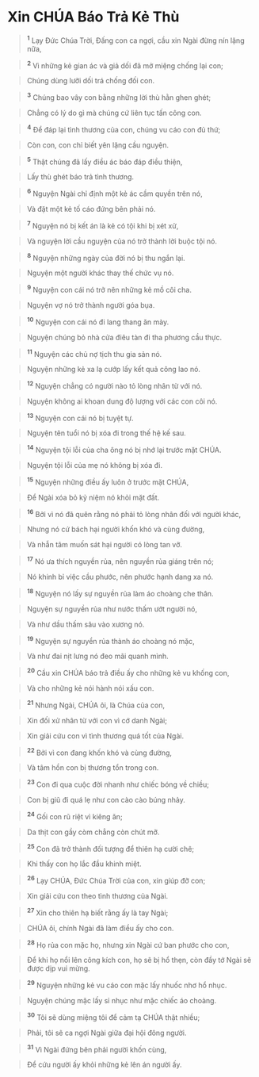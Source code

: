 

# Xin CHÚA Báo Trả Kẻ Thù

> <sup><b>1</b></sup> Lạy Đức Chúa Trời, Đấng con ca ngợi, cầu xin Ngài đừng nín lặng nữa,
>


> <sup><b>2</b></sup> Vì những kẻ gian ác và giả dối đã mở miệng chống lại con;
>


> Chúng dùng lưỡi dối trá chống đối con.
>


> <sup><b>3</b></sup> Chúng bao vây con bằng những lời thù hằn ghen ghét;
>


> Chẳng có lý do gì mà chúng cứ liên tục tấn công con.
>


> <sup><b>4</b></sup> Để đáp lại tình thương của con, chúng vu cáo con đủ thứ;
>


> Còn con, con chỉ biết yên lặng cầu nguyện.
>


> <sup><b>5</b></sup> Thật chúng đã lấy điều ác báo đáp điều thiện,
>


> Lấy thù ghét báo trả tình thương.
>


> <sup><b>6</b></sup> Nguyện Ngài chỉ định một kẻ ác cầm quyền trên nó,
>


> Và đặt một kẻ tố cáo đứng bên phải nó.
>


> <sup><b>7</b></sup> Nguyện nó bị kết án là kẻ có tội khi bị xét xử,
>


> Và nguyện lời cầu nguyện của nó trở thành lời buộc tội nó.
>


> <sup><b>8</b></sup> Nguyện những ngày của đời nó bị thu ngắn lại.
>


> Nguyện một người khác thay thế chức vụ nó.
>


> <sup><b>9</b></sup> Nguyện con cái nó trở nên những kẻ mồ côi cha.
>


> Nguyện vợ nó trở thành người góa bụa.
>


> <sup><b>10</b></sup> Nguyện con cái nó đi lang thang ăn mày.
>


> Nguyện chúng bỏ nhà cửa điêu tàn đi tha phương cầu thực.
>


> <sup><b>11</b></sup> Nguyện các chủ nợ tịch thu gia sản nó.
>


> Nguyện những kẻ xa lạ cướp lấy kết quả công lao nó.
>


> <sup><b>12</b></sup> Nguyện chẳng có người nào tỏ lòng nhân từ với nó.
>


> Nguyện không ai khoan dung độ lượng với các con côi nó.
>


> <sup><b>13</b></sup> Nguyện con cái nó bị tuyệt tự.
>


> Nguyện tên tuổi nó bị xóa đi trong thế hệ kế sau.
>


> <sup><b>14</b></sup> Nguyện tội lỗi của cha ông nó bị nhớ lại trước mặt CHÚA.
>


> Nguyện tội lỗi của mẹ nó không bị xóa đi.
>


> <sup><b>15</b></sup> Nguyện những điều ấy luôn ở trước mặt CHÚA,
>


> Để Ngài xóa bỏ kỷ niệm nó khỏi mặt đất.
>


> <sup><b>16</b></sup> Bởi vì nó đã quên rằng nó phải tỏ lòng nhân đối với người khác,
>


> Nhưng nó cứ bách hại người khốn khó và cùng đường,
>


> Và nhẫn tâm muốn sát hại người có lòng tan vỡ.
>


> <sup><b>17</b></sup> Nó ưa thích nguyền rủa, nên nguyền rủa giáng trên nó;
>


> Nó khinh bỉ việc cầu phước, nên phước hạnh dang xa nó.
>


> <sup><b>18</b></sup> Nguyện nó lấy sự nguyền rủa làm áo choàng che thân.
>


> Nguyện sự nguyền rủa như nước thấm ướt người nó,
>


> Và như dầu thấm sâu vào xương nó.
>


> <sup><b>19</b></sup> Nguyện sự nguyền rủa thành áo choàng nó mặc,
>


> Và như đai nịt lưng nó đeo mãi quanh mình.
>


> <sup><b>20</b></sup> Cầu xin CHÚA báo trả điều ấy cho những kẻ vu khống con,
>


> Và cho những kẻ nói hành nói xấu con.
>


> <sup><b>21</b></sup> Nhưng Ngài, CHÚA ôi, là Chúa của con,
>


> Xin đối xử nhân từ với con vì cớ danh Ngài;
>


> Xin giải cứu con vì tình thương quá tốt của Ngài.
>


> <sup><b>22</b></sup> Bởi vì con đang khốn khó và cùng đường,
>


> Và tâm hồn con bị thương tổn trong con.
>


> <sup><b>23</b></sup> Con đi qua cuộc đời nhanh như chiếc bóng về chiều;
>


> Con bị giũ đi quá lẹ như con cào cào búng nhảy.
>


> <sup><b>24</b></sup> Gối con rũ riệt vì kiêng ăn;
>


> Da thịt con gầy còm chẳng còn chút mỡ.
>


> <sup><b>25</b></sup> Con đã trở thành đối tượng để thiên hạ cười chê;
>


> Khi thấy con họ lắc đầu khinh miệt.
>


> <sup><b>26</b></sup> Lạy CHÚA, Đức Chúa Trời của con, xin giúp đỡ con;
>


> Xin giải cứu con theo tình thương của Ngài.
>


> <sup><b>27</b></sup> Xin cho thiên hạ biết rằng ấy là tay Ngài;
>


> CHÚA ôi, chính Ngài đã làm điều ấy cho con.
>


> <sup><b>28</b></sup> Họ rủa con mặc họ, nhưng xin Ngài cứ ban phước cho con,
>


> Để khi họ nổi lên công kích con, họ sẽ bị hổ thẹn, còn đầy tớ Ngài sẽ được dịp vui mừng.
>


> <sup><b>29</b></sup> Nguyện những kẻ vu cáo con mặc lấy nhuốc nhơ hổ nhục.
>


> Nguyện chúng mặc lấy sỉ nhục như mặc chiếc áo choàng.
>


> <sup><b>30</b></sup> Tôi sẽ dùng miệng tôi để cảm tạ CHÚA thật nhiều;
>


> Phải, tôi sẽ ca ngợi Ngài giữa đại hội đông người.
>


> <sup><b>31</b></sup> Vì Ngài đứng bên phải người khốn cùng,
>


> Để cứu người ấy khỏi những kẻ lên án người ấy.
>

